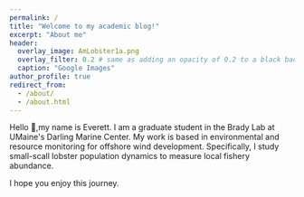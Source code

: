 ```yaml
---
permalink: /
title: "Welcome to my academic blog!"
excerpt: "About me"
header:
  overlay_image: AmLobster1a.png
  overlay_filter: 0.2 # same as adding an opacity of 0.2 to a black background
  caption: "Google Images"
author_profile: true
redirect_from: 
  - /about/
  - /about.html
---
```


Hello 🤙,my name is Everett. I am a graduate student in the Brady Lab at UMaine's Darling Marine Center. My work is based in environmental and resource monitoring for offshore wind development. Specifically, I study small-scall lobster population dynamics to measure local fishery abundance. 


I hope you enjoy this journey.
